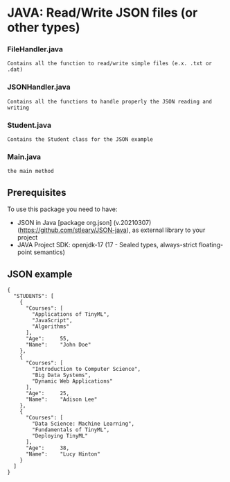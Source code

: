 # JAVA: Read/Write JSON files (or other types)


### FileHandler.java
````
Contains all the function to read/write simple files (e.x. .txt or .dat)
````
### JSONHandler.java
````
Contains all the functions to handle properly the JSON reading and writing
````
### Student.java
````
Contains the Student class for the JSON example
````
### Main.java
````
the main method
````

## Prerequisites
To use this package you need to have:

* JSON in Java [package org.json] (v.20210307) (https://github.com/stleary/JSON-java), as external library to your project
* JAVA Project SDK: openjdk-17 (17 - Sealed types, always-strict floating-point semantics)


## JSON example
````
{
  "STUDENTS": [
    {
      "Courses": [
        "Applications of TinyML",
        "JavaScript",
        "Algorithms"
      ],
      "Age":     55,
      "Name":    "John Doe"
    },
    {
      "Courses": [
        "Introduction to Computer Science",
        "Big Data Systems",
        "Dynamic Web Applications"
      ],
      "Age":     25,
      "Name":    "Adison Lee"
    },
    {
      "Courses": [
        "Data Science: Machine Learning",
        "Fundamentals of TinyML",
        "Deploying TinyML"
      ],
      "Age":     38,
      "Name":    "Lucy Hinton"
    }
  ]
}
````
